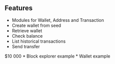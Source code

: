 Features
--------
* Modules for Wallet, Address and Transaction
* Create wallet from seed
* Retrieve wallet
* Check balance
* List historical transactions
* Send transfer

$10 000
    * Block explorer example
    * Wallet example